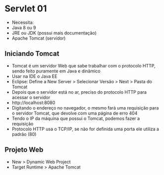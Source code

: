 # Servlet 01

- Necessita:
 - Java 8 ou 9
 - JRE ou JDK (possui mais documentação)
 - Apache Tomcat (servidor)

## Iniciando Tomcat
- Tomcat é um servidor Web que sabe trabalhar com o protocolo HTTP, sendo feito puramente em Java e dinâmico
- Usar na IDE o Java EE
- Eclipse: Define a New Server > Selecionar Versão > Next > Pasta do Tomcat
- Depois que o servidor está no ar, preciso do protocolo HTTP para acessar o servidor
 - http://localhost:8080
 - Digitando o endereço no navegador, o mesmo fará uma requisição para o servidor Tomcat, que devolve com uma página de erro 404
 - Tendo o IP da máquina que possui o Tomcat, podemos fazer a requisição
- Protocolo HTTP usa o TCP/IP, se não for definida uma porta ele utiliza a padrão (80)

## Projeto Web
- New > Dynamic Web Project
- Target Runtime > Apache Tomcat
